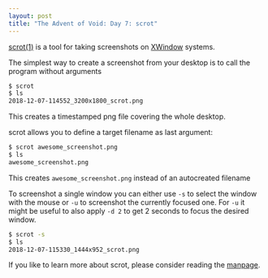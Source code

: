 ```yaml
---
layout: post
title: "The Advent of Void: Day 7: scrot"
---
```


[scrot(1)](https://man.voidlinux.org/scrot) is a tool for taking screenshots on
[XWindow](https://x.org) systems.

The simplest way to create a screenshot from your desktop is to call the
program without arguments

```bash
$ scrot
$ ls
2018-12-07-114552_3200x1800_scrot.png
```

This creates a timestamped png file covering the whole desktop.

scrot allows you to define a target filename as last argument:

```bash
$ scrot awesome_screenshot.png
$ ls
awesome_screenshot.png
```

This creates `awesome_screenshot.png` instead of an autocreated filename

To screenshot a single window you can either use `-s` to select the window with
the mouse or `-u` to screenshot the currently focused one. For `-u` it might be
useful to also apply `-d 2` to get 2 seconds to focus the desired window.

```bash
$ scrot -s
$ ls
2018-12-07-115330_1444x952_scrot.png
```

If you like to learn more about scrot, please consider reading the
[manpage](https://man.voidlinux.org/scrot).
